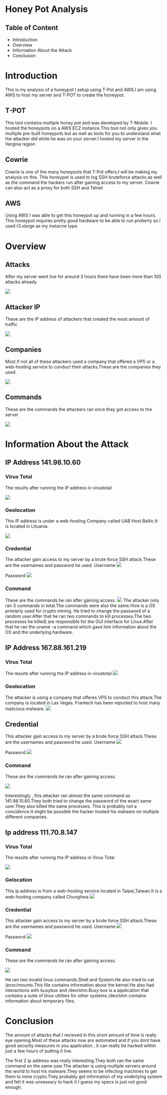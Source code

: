 # Honey Pot Analysis

## Table of Content
- Introduction
- Overview
- Information About the Attack
- Conclusion 


# Introduction
This is my analysis of a honeypot I setup using T-Pot and AWS.I am using AWS to host my server
and T-POT to create the honeypot.

## T-POT 
This tool contains multiple honey pot and was developed by T-Mobile.
I hosted the honeypots on a AWS EC2 instance.This tool not only gives you multiple pre-built honeypots but as 
well as tools for you to understand what the attacker did while he was on your server.I hosted my server 
in the Vergina region

## Cowrie
Cowrie is one of the many honeypots that T-Pot offers.I will be making my analysis on this.
This honeypot is used to log SSH bruteforce attacks as well as the command the hackers run after gaining access to my server.
Cowrie can also act as a proxy for both SSH and Telnet


## AWS 
Using AWS I was able to get this honeypot up and running in a few hours. This honeypot requires pretty good hardware to
be able to run proberly so I used t3.xlarge as my instacne type.

# Overview

## Attacks
After my server went live for around 3 hours there have been more than 100 attacks already.

![](Screenshot_2021-10-21_12-43-22.png)

## Attacker IP
These are the IP address of attackers that created the most amount of traffic

![](ip_addr.png)

## Companies
Most if not all of these attackers used a company that offered a VPS or a web-hosting service to conduct their
attacks.These are the companies they used.

![](Screenshot_2021-10-21_12-45-00.png)

## Commands
These are the commands the attackers ran once they got access to the server

![](command.png)

# Information About the Attack

## IP Address 141.98.10.60
### Virus Total
The results after running the IP address in virustotal

![](141scan.png)

### Geolocation
This IP address is under a web-hosting Company called UAB Host Baltic.It is located in Lituania.

![](lithuania.png)

### Credential
The attacker gain access to my server by a brute force SSH attack.These are the usernames and password he used.
Username
![](141user.png)

Password
![](141pass.png)

### Command
These are the commands he ran after gaining access.
![](141commands.png)
The attacker only ran 3 commands in total.The commands were also the same.Hive is a OS primiarly used for crypto mining.
He tried to change the password of a random user.After that he ran two commands to kill processes.The two processes he killed]
are responsible for the GUI interface for Linux.After that he ran the uname -a command which gave him information about the 
OS and the underlying hardware.


## IP Address 167.88.161.219
### Virus Total
The results after running the IP address in virustotal 
![](167scan.png)



### Geolocation
The attacker is using a company that offeres VPS to conduct this attack.The company is located in Las Vegas.
Frantech has been reported to host many malicious malware.
![](frantech.png)


## Credential
This attacker gain access to my server by a brute force SSH attack.These are the usernames and password he used.
Username
![](167user.png)


Password
![](167pass.png)

### Command
These are the commands he ran after gaining access.

![](167command.png)

Interestingly , this attacker ran almost the same command as 141.98.10.60.They both tried to change the password
of the exact same user.They also killed the same processes.
This is probably not a concidence.It might be possible the hacker hosted his malware on multiple different
companies.


## Ip address 111.70.8.147
### Virus Total
The results after running the IP address in Virus Total

![](111scan.png)

### Gelocation
This ip address is from a web-hosting service located in Taipei,Taiwan.It is a web-hosting company called
Chunghwa
![](111info.png)


### Credential 
This attacker gain access to my server by a brute force SSH attack.These are the usernames and password he used.
Username
![](111user.png)


Password
![](111pass.png)

### Command
These are the commands he ran after gaining access.

![](111command.png)

He ran two invalid linux commands.Shell and System.He also tried to cat /proc/mounts.This file contains information 
about the kernel.He also had interactions with busybox and /dev/shm.Busy box is a application that contains a 
suite of linux utilities for other systems./dev/shm contains information about temporary files.


# Conclusion 

The amount of attacks that I recieved in this short amount of time is really eye opening.Most of these
attacks now are automated and if you dont have good security measures in you application , it can really 
be hacked within just a few hours of putting it live.

The first 2 ip address was really interesting.They both ran the same command on the same user.The attacker is
using multiple servers around the world to host his malware.They seems to be infecting machines to get them to
mine crypto.They probably got information of my underlying system and felt it was unnessary to hack it.I guess
my specs is just not good enough.









